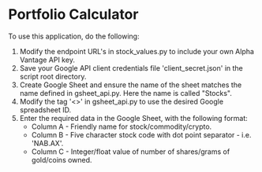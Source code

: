 # Portfolio Calculator

To use this application, do the following:

1. Modify the endpoint URL's in stock_values.py to include your own Alpha Vantage API key.
2. Save your Google API client credentials file 'client_secret.json' in the script root directory. 
3. Create Google Sheet and ensure the name of the sheet matches the name defined in gsheet_api.py. Here the name is called "Stocks". 
4. Modify the tag '<>' in gsheet_api.py to use the desired Google spreadsheet ID.
5. Enter the required data in the Google Sheet, with the following format:
   * Column A - Friendly name for stock/commodity/crypto.
   * Column B - Five character stock code with dot point separator - i.e. 'NAB.AX'.
   * Column C - Integer/float value of number of shares/grams of gold/coins owned.
